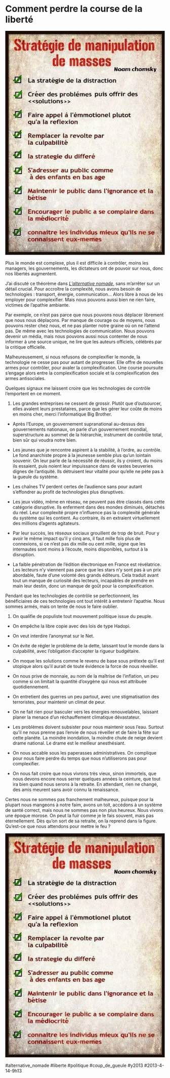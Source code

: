 # Comment perdre la course de la liberté

![](_i/noam.webp)

Plus le monde est complexe, plus il est difficile à contrôler, moins les managers, les gouvernements, les dictateurs ont de pouvoir sur nous, donc nos libertés augmentent.

J’ai discuté ce théorème dans *[L’alternative nomade](../../books/alternative-nomade.md)*, sans m’arrêter sur un détail crucial. Pour accroître la complexité, nous avons besoin de technologies : transport, énergie, communication… Alors libre à nous de les employer pour complexifier. Mais nous pouvons aussi bien ne rien faire, victimes de l’apathie ambiante.

Par exemple, ce n’est pas parce que nous pouvons nous déplacer librement que nous nous déplaçons. Par manque de courage ou de moyens, nous pouvons rester chez nous, et ne pas planter notre graine où on ne l’attend pas. De même avec les technologies de communication. Nous pouvons devenir un média, mais nous pouvons aussi nous contenter de nous informer à une source unique, ne lire que les auteurs officiels, célébrés par la critique officielle.

Malheureusement, si nous refusons de complexifier le monde, la technologie ne cesse pas pour autant de progresser. Elle offre de nouvelles armes pour contrôler, pour avaler la complexification. Une course poursuite s’engage alors entre la complexification sociale et la complexification des armes antisociales.

Quelques signaux me laissent croire que les technologies de contrôle l’emportent en ce moment.

1. Les grandes entreprises ne cessent de grossir. Plutôt que d’outsourcer, elles avalent leurs prestataires, parce que les gérer leur coûte de moins en moins cher, merci l’informatique Big Brother.

- Après l’Europe, un gouvernement supranational au-dessus des gouvernements nationaux, on parle d’un gouvernement mondial, superstructure au sommet de la hiérarchie, instrument de contrôle total, bien sûr qui voudra notre bien.

- Les jeunes que je rencontre aspirent à la stabilité, à l’ordre, au contrôle. Le fond anarchiste propre à la jeunesse semble plus qu’un lointain souvenir. On leur parle de la nécessité de réussir, ils y croient, du moins ils essaient, puis noient leur impuissance dans de vastes beuveries dignes de l’antiquité. Ils détruisent leur vitalité pour qu’elle ne pète pas à la gueule du système.

- Les chaînes TV perdent certes de l’audience sans pour autant s’effondrer au profit de technologies plus disruptives.

- Les jeux vidéo, même en réseau, ne peuvent pas être classés dans cette catégorie disruptive. Ils enferment dans des mondes diminués, détachés du réel. Leur complexité propre n’influence pas la complexité générale du système qui les contient. Au contraire, ils en extraient virtuellement des millions d’agents agitateurs.

- Par leur succès, les rése*a*ux sociaux grouillent de trop de bruit. Pour y avoir le même impact qu’il y cinq ans, il faut mille fois plus de connexions, si ce n’est pas dix mille ou cent mille, signe que les internautes sont moins à l’écoute, moins disponibles, surtout à la disruption.

- La faible pénétration de l’édition électronique en France est révélatrice. Les lecteurs n’y viennent pas parce que les stars n’y sont pas à un prix abordable, faute d’une volonté des grands éditeurs. Cela traduit avant tout un manque de curiosité des lecteurs, incapables de prendre en main leur destin, donc un manque de goût pour la complexification.

Pendant que les technologies de contrôle se perfectionnent, les bénéficiaires de ces technologies ont tout intérêt à entretenir l’apathie. Nous sommes armés, mais on tente de nous le faire oublier.

1. On qualifie de populiste tout mouvement politique issue du peuple.

- On empêche la libre copie avec des lois de type Hadopi.

- On veut interdire l’anonymat sur le Net.

- On évite de régler le problème de la dette, laissant tout le monde dans la culpabilité, avec l’obligation d’accepter la rigueur budgétaire.

- On moque les solutions comme le revenu de base sous prétexte qu’il est utopique alors qu’il aurait de toute évidence la force de nous réveiller.

- On nous prive de monnaie, au nom de la maîtrise de l’inflation, un peu comme si on limitait la quantité d’oxygène qui nous est attribuée quotidiennement.

- On entretient des guerres un peu partout, avec une stigmatisation des terroristes, pour maintenir un climat de peur.

- On ne fait rien pour basculer vers les énergies renouvelables, laissant planer la menace d’un réchauffement climatique dévastateur.

- Les problèmes doivent subsister pour nous maintenir sous l’eau. Surtout qu’il ne nous prenne pas l’envie de nous réveiller et de faire la fête sur cette planète. La moindre inondation, la moindre chute de neige devient drame national. Le drame est le meilleur anesthésiant.

- On nous accable sous les paperasses administratives. On complique pour nous faire perdre du temps que nous n’utiliserons pas pour complexifier.

- On nous fait croire que nous vivrons très vieux, sinon immortels, que nous devons encore nous serrer quelques années la ceinture, que tout ira bien quand nous serons à la retraite. En attendant, rien ne change, des amis meurent sans avoir connu la renaissance.

Certes nous ne sommes pas franchement malheureux, puisque pour la plupart nous mangeons à notre faim, avons un toit, accédons à un système de santé correct, mais nous ne sommes pas non plus heureux. Nous vivons une époque morose. On peut la fuir comme je le fais souvent, mais pas éternellement. Dès qu’on sort de sa retraite, on la reprend dans la figure. Qu’est-ce que nous attendons pour mettre le feu ?

![Chomsky](_i/noam.webp)

#alternative_nomade #liberte #politique #coup_de_gueule #y2013 #2013-4-14-9h13
